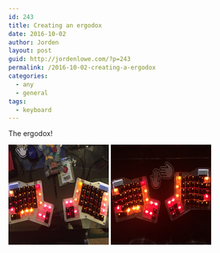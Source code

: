 ```yaml
---
id: 243
title: Creating an ergodox
date: 2016-10-02
author: Jorden
layout: post
guid: http://jordenlowe.com/?p=243
permalink: /2016-10-02-creating-a-ergodox
categories:
  - any
  - general
tags:
  - keyboard
---
```

The ergodox!

<img src="/wp-content/uploads/2016/290.JPG" width="200" height="200" />
<img src="/wp-content/uploads/2016/292.JPG" width="200" height="200" /> 
